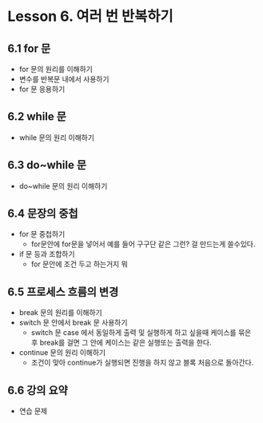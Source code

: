 
# Lesson 6. 여러 번 반복하기
## 6.1 for 문
- for 문의 원리를 이해하기
- 변수를 반복문 내에서 사용하기
- for 문 응용하기
## 6.2 while 문
- while 문의 원리 이해하기
## 6.3 do~while 문
- do~while 문의 원리 이해하기
## 6.4 문장의 중첩
- for 문 중첩하기
  - for문안에 for문을 넣어서 예를 들어 구구단 같은 그런? 걸 만드는게 쓸수있다.
- if 문 등과 조합하기
  - for 문안에 조건 두고 하는거지 뭐
## 6.5 프로세스 흐름의 변경
- break 문의 원리를 이해하기
- switch 문 안에서 break 문 사용하기
  - switch 문 case 에서 동일하게 출력 및 실행하게 하고 싶을때 케이스를 묶은 후 break를 걸면 그 안에 케이스는 같은 실행또는 출력을 한다.
- continue 문의 원리 이해하기
   - 조건이 맞아 continue가 실행되면 진행을 하지 않고 블록 처음으로 돌아간다.
## 6.6 강의 요약
- 연습 문제

